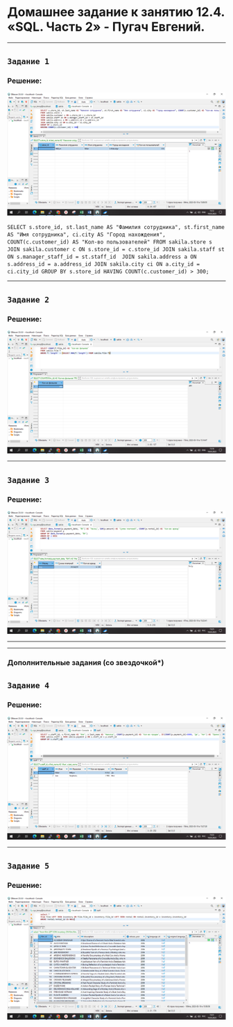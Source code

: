 # Домашнее задание к занятию 12.4. «SQL. Часть 2» - Пугач Евгений.


---

## `Задание 1`


### Решение: 

![Скриншот 1](https://github.com/PugachEV72/Images/blob/master/2023-03-19_15-12-51.png)

`SELECT s.store_id, st.last_name AS "Фамилия сотрудника", st.first_name AS "Имя сотрудника", ci.city AS "Город нахождения", COUNT(c.customer_id) AS "Кол-во пользователей"
FROM sakila.store s
JOIN sakila.customer c ON s.store_id = c.store_id
JOIN sakila.staff st ON s.manager_staff_id = st.staff_id 
JOIN sakila.address a ON s.address_id = a.address_id
JOIN sakila.city ci ON a.city_id = ci.city_id
GROUP BY s.store_id
HAVING COUNT(c.customer_id) > 300;`

---

## `Задание 2`


### Решение:

![Скриншот 2](https://github.com/PugachEV72/Images/blob/master/2023-03-19_15-16-27.png)


---

## `Задание 3`


### Решение:

![Скриншот 3](https://github.com/PugachEV72/Images/blob/master/2023-03-19_15-25-10.png)


---
---

### Дополнительные задания (со звездочкой*)

## `Задание 4`


### Решение:

![Скриншот 4](https://github.com/PugachEV72/Images/blob/master/2023-03-19_15-33-49.png)

---

## `Задание 5`


### Решение:

![Скриншот 5](https://github.com/PugachEV72/Images/blob/master/2023-03-19_15-51-18.png)


